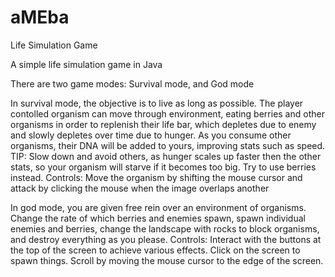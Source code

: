 # aMEba
Life Simulation Game

A simple life simulation game in Java

There are two game modes: Survival mode, and God mode

In survival mode, the objective is to live as long as possible. The player contolled organism can move through environment, eating berries and other organisms in order to replenish their life bar, which depletes due to enemy and slowly depletes over time due to hunger. As you consume other organisms, their DNA will be added to yours, improving stats such as speed. TIP: Slow down and avoid others, as hunger scales up faster then the other stats, so your organism will starve if it becomes too big. Try to use berries instead.
Controls: Move the organism by shifting the mouse cursor and attack by clicking the mouse when the image overlaps another	

In god mode, you are given free rein over an environment of organisms. Change the rate of which berries and enemies spawn, spawn individual enemies and berries, change the landscape with rocks to block organisms, and destroy everything as you please.
Controls: Interact with the buttons at the top of the screen to achieve various effects. Click on the screen to spawn things. Scroll by moving the mouse cursor to the edge of the screen.
